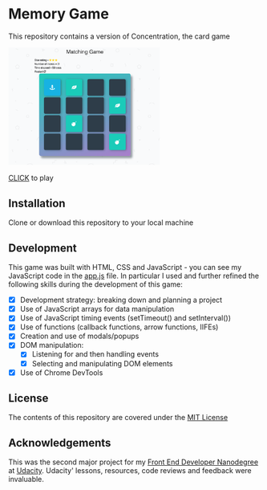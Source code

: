 # Memory Game

This repository contains a version of Concentration, the card game

<img src="/img/Memory Game Screenshot.png" alt="screenshot of memory game" width="60%" height="60%">

[CLICK][1] to play

## Installation

Clone or download this repository to your local machine

## Development

This game was built with HTML, CSS and JavaScript - you can see my JavaScript code in the [app.js](js/app.js) file. In particular I used and further refined the following skills during the development of this game:

* [x] Development strategy: breaking down and planning a project
* [x] Use of JavaScript arrays for data manipulation
* [x] Use of JavaScript timing events (setTimeout() and setInterval())
* [x] Use of functions (callback functions, arrow functions, IIFEs)
* [x] Creation and use of modals/popups
* [x] DOM manipulation:
  * [x] Listening for and then handling events
  * [x] Selecting and manipulating DOM elements
* [x] Use of Chrome DevTools

## License

The contents of this repository are covered under the [MIT License](LICENSE)

## Acknowledgements

This was the second major project for my [Front End Developer Nanodegree][2] at [Udacity][3]. Udacity' lessons, resources, code reviews and feedback were invaluable.

[1]:https://wlabi.github.io/Memory-Game-Udacity-FEND/
[2]:https://eu.udacity.com/course/front-end-web-developer-nanodegree--nd001
[3]:https://eu.udacity.com/
